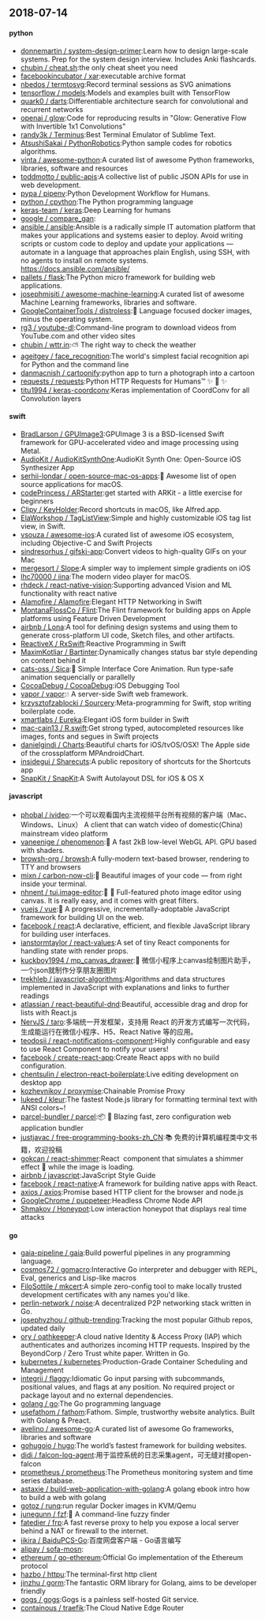 ## 2018-07-14

#### python
* [donnemartin / system-design-primer](https://github.com/donnemartin/system-design-primer):Learn how to design large-scale systems. Prep for the system design interview. Includes Anki flashcards.
* [chubin / cheat.sh](https://github.com/chubin/cheat.sh):the only cheat sheet you need
* [facebookincubator / xar](https://github.com/facebookincubator/xar):executable archive format
* [nbedos / termtosvg](https://github.com/nbedos/termtosvg):Record terminal sessions as SVG animations
* [tensorflow / models](https://github.com/tensorflow/models):Models and examples built with TensorFlow
* [quark0 / darts](https://github.com/quark0/darts):Differentiable architecture search for convolutional and recurrent networks
* [openai / glow](https://github.com/openai/glow):Code for reproducing results in "Glow: Generative Flow with Invertible 1x1 Convolutions"
* [randy3k / Terminus](https://github.com/randy3k/Terminus):Best Terminal Emulator of Sublime Text.
* [AtsushiSakai / PythonRobotics](https://github.com/AtsushiSakai/PythonRobotics):Python sample codes for robotics algorithms.
* [vinta / awesome-python](https://github.com/vinta/awesome-python):A curated list of awesome Python frameworks, libraries, software and resources
* [toddmotto / public-apis](https://github.com/toddmotto/public-apis):A collective list of public JSON APIs for use in web development.
* [pypa / pipenv](https://github.com/pypa/pipenv):Python Development Workflow for Humans.
* [python / cpython](https://github.com/python/cpython):The Python programming language
* [keras-team / keras](https://github.com/keras-team/keras):Deep Learning for humans
* [google / compare_gan](https://github.com/google/compare_gan):
* [ansible / ansible](https://github.com/ansible/ansible):Ansible is a radically simple IT automation platform that makes your applications and systems easier to deploy. Avoid writing scripts or custom code to deploy and update your applications — automate in a language that approaches plain English, using SSH, with no agents to install on remote systems. https://docs.ansible.com/ansible/
* [pallets / flask](https://github.com/pallets/flask):The Python micro framework for building web applications.
* [josephmisiti / awesome-machine-learning](https://github.com/josephmisiti/awesome-machine-learning):A curated list of awesome Machine Learning frameworks, libraries and software.
* [GoogleContainerTools / distroless](https://github.com/GoogleContainerTools/distroless):🥑
Language focused docker images, minus the operating system.
* [rg3 / youtube-dl](https://github.com/rg3/youtube-dl):Command-line program to download videos from YouTube.com and other video sites
* [chubin / wttr.in](https://github.com/chubin/wttr.in):⛅️
The right way to check the weather
* [ageitgey / face_recognition](https://github.com/ageitgey/face_recognition):The world's simplest facial recognition api for Python and the command line
* [danmacnish / cartoonify](https://github.com/danmacnish/cartoonify):python app to turn a photograph into a cartoon
* [requests / requests](https://github.com/requests/requests):Python HTTP Requests for Humans™
✨
🍰
✨
* [titu1994 / keras-coordconv](https://github.com/titu1994/keras-coordconv):Keras implementation of CoordConv for all Convolution layers

#### swift
* [BradLarson / GPUImage3](https://github.com/BradLarson/GPUImage3):GPUImage 3 is a BSD-licensed Swift framework for GPU-accelerated video and image processing using Metal.
* [AudioKit / AudioKitSynthOne](https://github.com/AudioKit/AudioKitSynthOne):AudioKit Synth One: Open-Source iOS Synthesizer App
* [serhii-londar / open-source-mac-os-apps](https://github.com/serhii-londar/open-source-mac-os-apps):🚀
Awesome list of open source applications for macOS.
* [codePrincess / ARStarter](https://github.com/codePrincess/ARStarter):get started with ARKit - a little exercise for beginners
* [Clipy / KeyHolder](https://github.com/Clipy/KeyHolder):Record shortcuts in macOS, like Alfred.app.
* [ElaWorkshop / TagListView](https://github.com/ElaWorkshop/TagListView):Simple and highly customizable iOS tag list view, in Swift.
* [vsouza / awesome-ios](https://github.com/vsouza/awesome-ios):A curated list of awesome iOS ecosystem, including Objective-C and Swift Projects
* [sindresorhus / gifski-app](https://github.com/sindresorhus/gifski-app):Convert videos to high-quality GIFs on your Mac
* [mergesort / Slope](https://github.com/mergesort/Slope):A simpler way to implement simple gradients on iOS
* [lhc70000 / iina](https://github.com/lhc70000/iina):The modern video player for macOS.
* [rhdeck / react-native-vision](https://github.com/rhdeck/react-native-vision):Supporting advanced Vision and ML functionality with react native
* [Alamofire / Alamofire](https://github.com/Alamofire/Alamofire):Elegant HTTP Networking in Swift
* [MontanaFlossCo / Flint](https://github.com/MontanaFlossCo/Flint):The Flint framework for building apps on Apple platforms using Feature Driven Development
* [airbnb / Lona](https://github.com/airbnb/Lona):A tool for defining design systems and using them to generate cross-platform UI code, Sketch files, and other artifacts.
* [ReactiveX / RxSwift](https://github.com/ReactiveX/RxSwift):Reactive Programming in Swift
* [MaximKotliar / Bartinter](https://github.com/MaximKotliar/Bartinter):Dynamically changes status bar style depending on content behind it
* [cats-oss / Sica](https://github.com/cats-oss/Sica):🦌
Simple Interface Core Animation. Run type-safe animation sequencially or parallelly
* [CocoaDebug / CocoaDebug](https://github.com/CocoaDebug/CocoaDebug):iOS Debugging Tool
* [vapor / vapor](https://github.com/vapor/vapor):💧
A server-side Swift web framework.
* [krzysztofzablocki / Sourcery](https://github.com/krzysztofzablocki/Sourcery):Meta-programming for Swift, stop writing boilerplate code.
* [xmartlabs / Eureka](https://github.com/xmartlabs/Eureka):Elegant iOS form builder in Swift
* [mac-cain13 / R.swift](https://github.com/mac-cain13/R.swift):Get strong typed, autocompleted resources like images, fonts and segues in Swift projects
* [danielgindi / Charts](https://github.com/danielgindi/Charts):Beautiful charts for iOS/tvOS/OSX! The Apple side of the crossplatform MPAndroidChart.
* [insidegui / Sharecuts](https://github.com/insidegui/Sharecuts):A public repository of shortcuts for the Shortcuts app
* [SnapKit / SnapKit](https://github.com/SnapKit/SnapKit):A Swift Autolayout DSL for iOS & OS X

#### javascript
* [phobal / ivideo](https://github.com/phobal/ivideo):一个可以观看国内主流视频平台所有视频的客户端（Mac、Windows、Linux） A client that can watch video of domestic(China) mainstream video platform
* [vaneenige / phenomenon](https://github.com/vaneenige/phenomenon):🦄
A fast 2kB low-level WebGL API. GPU based with shaders.
* [browsh-org / browsh](https://github.com/browsh-org/browsh):A fully-modern text-based browser, rendering to TTY and browsers
* [mixn / carbon-now-cli](https://github.com/mixn/carbon-now-cli):🎨
Beautiful images of your code — from right inside your terminal.
* [nhnent / tui.image-editor](https://github.com/nhnent/tui.image-editor):🍞
🎨
Full-featured photo image editor using canvas. It is really easy, and it comes with great filters.
* [vuejs / vue](https://github.com/vuejs/vue):🖖
A progressive, incrementally-adoptable JavaScript framework for building UI on the web.
* [facebook / react](https://github.com/facebook/react):A declarative, efficient, and flexible JavaScript library for building user interfaces.
* [ianstormtaylor / react-values](https://github.com/ianstormtaylor/react-values):A set of tiny React components for handling state with render props.
* [kuckboy1994 / mp_canvas_drawer](https://github.com/kuckboy1994/mp_canvas_drawer):🚀
微信小程序上canvas绘制图片助手，一个json就制作分享朋友圈图片
* [trekhleb / javascript-algorithms](https://github.com/trekhleb/javascript-algorithms):Algorithms and data structures implemented in JavaScript with explanations and links to further readings
* [atlassian / react-beautiful-dnd](https://github.com/atlassian/react-beautiful-dnd):Beautiful, accessible drag and drop for lists with React.js
* [NervJS / taro](https://github.com/NervJS/taro):多端统一开发框架，支持用 React 的开发方式编写一次代码，生成能运行在微信小程序、H5、React Native 等的应用。
* [teodosii / react-notifications-component](https://github.com/teodosii/react-notifications-component):Highly configurable and easy to use React Component to notify your users!
* [facebook / create-react-app](https://github.com/facebook/create-react-app):Create React apps with no build configuration.
* [chentsulin / electron-react-boilerplate](https://github.com/chentsulin/electron-react-boilerplate):Live editing development on desktop app
* [kozhevnikov / proxymise](https://github.com/kozhevnikov/proxymise):Chainable Promise Proxy
* [lukeed / kleur](https://github.com/lukeed/kleur):The fastest Node.js library for formatting terminal text with ANSI colors~!
* [parcel-bundler / parcel](https://github.com/parcel-bundler/parcel):📦
🚀
Blazing fast, zero configuration web application bundler
* [justjavac / free-programming-books-zh_CN](https://github.com/justjavac/free-programming-books-zh_CN):📚
免费的计算机编程类中文书籍，欢迎投稿
* [gokcan / react-shimmer](https://github.com/gokcan/react-shimmer):React <img> component that simulates a shimmer effect
🌠
while the image is loading.
* [airbnb / javascript](https://github.com/airbnb/javascript):JavaScript Style Guide
* [facebook / react-native](https://github.com/facebook/react-native):A framework for building native apps with React.
* [axios / axios](https://github.com/axios/axios):Promise based HTTP client for the browser and node.js
* [GoogleChrome / puppeteer](https://github.com/GoogleChrome/puppeteer):Headless Chrome Node API
* [Shmakov / Honeypot](https://github.com/Shmakov/Honeypot):Low interaction honeypot that displays real time attacks

#### go
* [gaia-pipeline / gaia](https://github.com/gaia-pipeline/gaia):Build powerful pipelines in any programming language.
* [cosmos72 / gomacro](https://github.com/cosmos72/gomacro):Interactive Go interpreter and debugger with REPL, Eval, generics and Lisp-like macros
* [FiloSottile / mkcert](https://github.com/FiloSottile/mkcert):A simple zero-config tool to make locally trusted development certificates with any names you'd like.
* [perlin-network / noise](https://github.com/perlin-network/noise):A decentralized P2P networking stack written in Go.
* [josephyzhou / github-trending](https://github.com/josephyzhou/github-trending):Tracking the most popular Github repos, updated daily
* [ory / oathkeeper](https://github.com/ory/oathkeeper):A cloud native Identity & Access Proxy (IAP) which authenticates and authorizes incoming HTTP requests. Inspired by the BeyondCorp / Zero Trust white paper. Written in Go.
* [kubernetes / kubernetes](https://github.com/kubernetes/kubernetes):Production-Grade Container Scheduling and Management
* [integrii / flaggy](https://github.com/integrii/flaggy):Idiomatic Go input parsing with subcommands, positional values, and flags at any position. No required project or package layout and no external dependencies.
* [golang / go](https://github.com/golang/go):The Go programming language
* [usefathom / fathom](https://github.com/usefathom/fathom):Fathom. Simple, trustworthy website analytics. Built with Golang & Preact.
* [avelino / awesome-go](https://github.com/avelino/awesome-go):A curated list of awesome Go frameworks, libraries and software
* [gohugoio / hugo](https://github.com/gohugoio/hugo):The world’s fastest framework for building websites.
* [didi / falcon-log-agent](https://github.com/didi/falcon-log-agent):用于监控系统的日志采集agent，可无缝对接open-falcon
* [prometheus / prometheus](https://github.com/prometheus/prometheus):The Prometheus monitoring system and time series database.
* [astaxie / build-web-application-with-golang](https://github.com/astaxie/build-web-application-with-golang):A golang ebook intro how to build a web with golang
* [gotoz / runq](https://github.com/gotoz/runq):run regular Docker images in KVM/Qemu
* [junegunn / fzf](https://github.com/junegunn/fzf):🌸
A command-line fuzzy finder
* [fatedier / frp](https://github.com/fatedier/frp):A fast reverse proxy to help you expose a local server behind a NAT or firewall to the internet.
* [iikira / BaiduPCS-Go](https://github.com/iikira/BaiduPCS-Go):百度网盘客户端 - Go语言编写
* [alipay / sofa-mosn](https://github.com/alipay/sofa-mosn):
* [ethereum / go-ethereum](https://github.com/ethereum/go-ethereum):Official Go implementation of the Ethereum protocol
* [hazbo / httpu](https://github.com/hazbo/httpu):The terminal-first http client
* [jinzhu / gorm](https://github.com/jinzhu/gorm):The fantastic ORM library for Golang, aims to be developer friendly
* [gogs / gogs](https://github.com/gogs/gogs):Gogs is a painless self-hosted Git service.
* [containous / traefik](https://github.com/containous/traefik):The Cloud Native Edge Router
